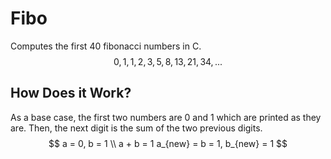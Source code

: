 # Fibo
Computes the first 40 fibonacci numbers in C.
$$0, 1, 1, 2, 3, 5, 8, 13, 21, 34, ...$$

## How Does it Work?
As a base case, the first two numbers are 0 and 1 which are printed as they are.
Then, the next digit is the sum of the two previous digits.
$$ a = 0, b = 1
\\ a + b = 1 
 a_{new} = b = 1, b_{new} = 1 $$

